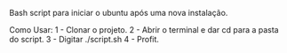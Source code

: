 Bash script para iniciar o ubuntu após uma nova instalação.

Como Usar:
1 - Clonar o projeto.
2 - Abrir o terminal e dar cd para a pasta do script.
3 - Digitar ./script.sh
4 - Profit.
